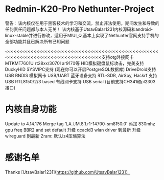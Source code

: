 Redmin-K20-Pro Nethunter-Project
=====
警告：该内核仅在用于黑客技术的学习和交流，禁止非法使用，期间发生和导致的任何责任问题都与本人无关！
该内核基于UtsavBalar1231内核源码和android-linux-stable并进行修改，适用于MIUI_Q,基本上实现了Nethunter官网支持手机的全部功能并且已解决所有已知问题

<<<<<<<<<<<<<<<<<<<<<<<<<<<<<<<<<<<<<<<<<<<<<<<<<<<<<<<<<<<<<<<<<<<<<<<<<<<<<<<<<<<<<<<<支持otg外接网卡 MTKMT7601U rt28xx/3070l ar9170等
HID模拟键盘鼠标攻击，完美支持DuckyHID
SYSVIPC支持 (现在你可以开启PostgreSQL数据库)
DriveDroid支持
USB RNDIS 模拟网卡
USB/UART 蓝牙设备支持
RTL-SDR, AirSpy, Hackrf 支持
USB RTL8150/2/3 based 有线网卡支持
USB serial (目前支持CH341和pl2303接口)



内核自身功能
====
Update to 4.14.176
Merge tag 'LA.UM.8.1.r1-14700-sm8150.0'
添加 830mhz gpu freq
BBR2 and set default
升级 qcacld3 wlan driver 到最新
升级 wireguard 到最新
Zram: 默认lz4压缩算法

感谢名单
====

Thanks [UtsavBalar1231](https://github.com/UtsavBalar1231）

